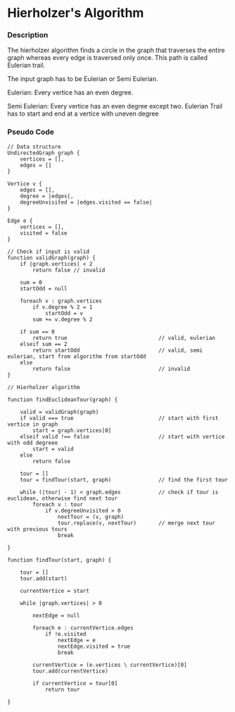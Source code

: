 # Hierholzer's Algorithm

### Description

The hierholzer algorithm finds a circle in the graph that traverses the entire graph whereas every edge is traversed only once. This path is called Eulerian trail.

The input graph has to be Eulerian or Semi Eulerian.

Eulerian: Every vertice has an even degree.

Semi Eulerian: Every vertice has an even degree except two. Eulerian Trail has to start and end at a vertice with uneven degree

### Pseudo Code


```
// Data structure
UndirectedGraph graph { 
	vertices = [], 
	edges = [] 
}

Vertice v {
	edges = [],
	degree = |edges|,
	degreeUnvisited = |edges.visited == false|
}

Edge e {
	vertices = [],
	visited = false
}

// Check if input is valid
function validGraph(graph) {
	if |graph.vertices| < 2
		return false // invalid
	
	sum = 0
	startOdd = null

	foreach v : graph.vertices
		if v.degree % 2 = 1
			startOdd = v
		sum += v.degree % 2

	if sum == 0 
		return true 							// valid, eulerian
	elseif sum == 2
		return startOdd 						// valid, semi eulerian, start from algorithm from startOdd
	else
		return false 							// invalid
}

// Hierholzer algorithm

function findEuclideanTour(graph) {

	valid = validGraph(graph)
	if valid === true							// start with first vertice in graph
		start = graph.vertices[0]	
	elseif valid !== false						// start with vertice with odd degreee
		start = valid
	else
		return false

	tour = []
	tour = findTour(start, graph)				// find the first tour

	while (|tour| - 1) < graph.edges 			// check if tour is euclidean, otherwise find next tour
		foreach v : tour
			if v.degreeUnvisited > 0
				nextTour = (v, graph)
				tour.replace(v, nextTour)		// merge next tour with previous tours
				break

}

function findTour(start, graph) {

	tour = []
	tour.add(start)

	currentVertice = start

	while |graph.vertices| > 0

		nextEdge = null

		foreach e : currentVertice.edges
			if !e.visited
				nextEdge = e
				nextEdge.visited = true
				break

		currentVertice = (e.vertices \ currentVertice)[0]
		tour.add(currentVertice)

		if currentVertice = tour[0]
			return tour

}
```
